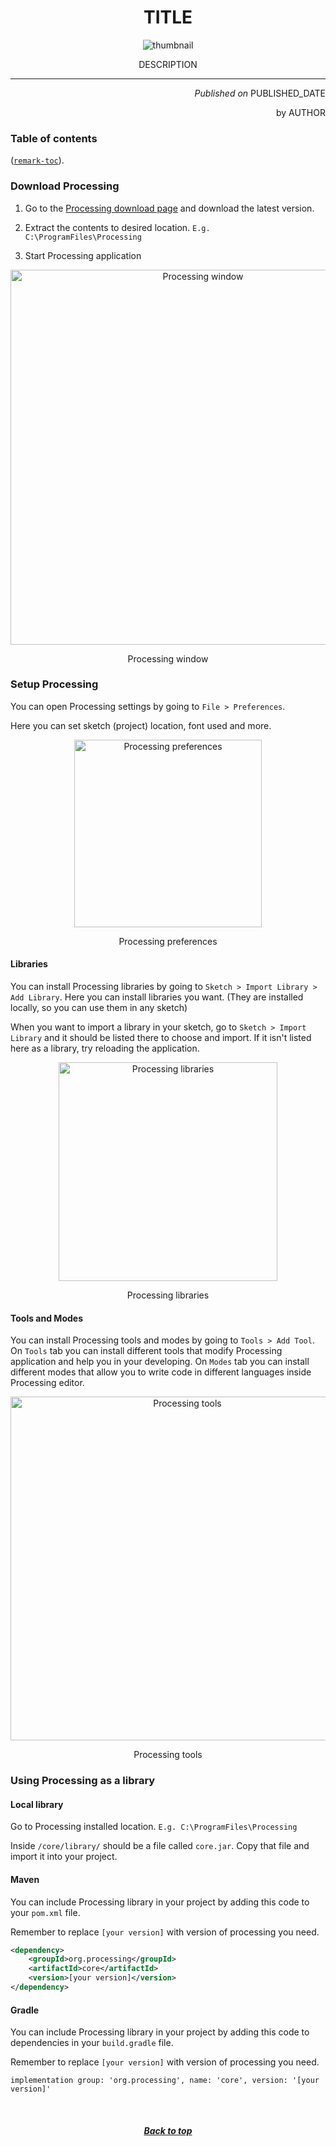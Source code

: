 [title]:# (Processing Setup)
[description]:# (Setup processing on your computer)
[thumbnail]:# (processing-logo.png)
[author]:# (Fran Matešić)
[published]:# (2022-05-30)

<!-- USE DIR FOR IMAGE DIRECTORY -->
<!-- USE title="zoom" FOR ZOOMING IMAGES -->

<!-- DO NOT CHANGE UNDER -->
<div align="center">
    <h1>TITLE</h1>
    <img src="DIR/THUMBNAIL" alt="thumbnail"/>
    <p>DESCRIPTION</p>
</div>

***

<div align="end">
    <i>Published on</i> PUBLISHED_DATE
    <p>by AUTHOR</p>
</div>

### Table of contents

([`remark-toc`](https://github.com/remarkjs/remark-toc)).

<!-- DO NOT CHANGE ABOVE -->
### Download Processing

1. Go to the <a href="https://processing.org/download" target="_blank">Processing download page</a> and download the latest version.

2. Extract the contents to desired location. `E.g. C:\ProgramFiles\Processing`

3. Start Processing application

<div align="center">
    <img src="DIR/processing-window.png" width="600" alt="Processing window" title="zoom"/>
    <p>Processing window</p>
</div>

### Setup Processing

You can open Processing settings by going to `File > Preferences`.

Here you can set sketch (project) location, font used and more.
            
<div align="center">
    <img src="DIR/processing-settings.png" width="300" alt="Processing preferences" title="zoom"/>
    <p>Processing preferences</p>
</div>

#### Libraries

You can install Processing libraries by going to `Sketch > Import Library > Add Library`.
Here you can install libraries you want. (They are installed locally, so you can use them in any sketch)

When you want to import a library in your sketch, go to `Sketch > Import Library` and it should be listed there to choose and import.
If it isn't listed here as a library, try reloading the application.

<div align="center" >
    <img src="DIR/processing-import-library.png" width="350" alt="Processing libraries" title="zoom"/>
    <p>Processing libraries</p>
</div>

#### Tools and Modes

You can install Processing tools and modes by going to `Tools > Add Tool`.
On `Tools` tab you can install different tools that modify Processing application and help you in your developing.
On `Modes` tab you can install different modes that allow you to write code in different languages inside Processing editor.

<div align="center">
    <img src="DIR/processing-tools.png" width="550" alt="Processing tools" title="zoom"/>
    <p>Processing tools</p>
</div>

### Using Processing as a library

#### Local library

Go to Processing installed location. `E.g. C:\ProgramFiles\Processing`

Inside `/core/library/` should be a file called `core.jar`.
Copy that file and import it into your project.

#### Maven

You can include Processing library in your project by adding this code to your `pom.xml` file.

Remember to replace `[your version]` with version of processing you need.

```xml
<dependency>
    <groupId>org.processing</groupId>
    <artifactId>core</artifactId>
    <version>[your version]</version>
</dependency>
```

#### Gradle

You can include Processing library in your project by adding this code to dependencies in your `build.gradle` file.

Remember to replace `[your version]` with version of processing you need.

```
implementation group: 'org.processing', name: 'core', version: '[your version]'
```

<br/>
<div align="center">
    <h5><a href="#top">Back to top</a></h5>
</div>
<br/>

